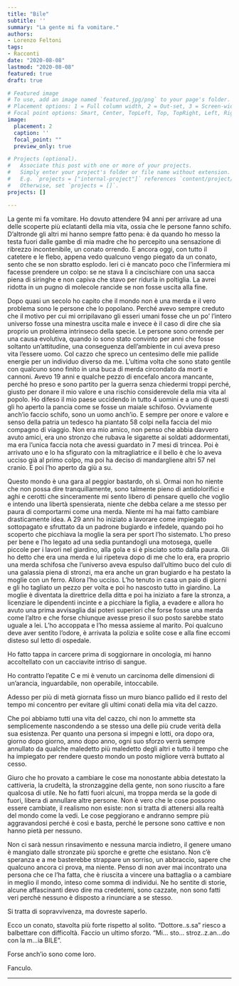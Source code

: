 ```yaml
---
title: "Bile"
subtitle: ''
summary: "La gente mi fa vomitare."
authors:
- Lorenzo Feltoni 
tags:
- Racconti
date: "2020-08-08"
lastmod: "2020-08-08"
featured: true
draft: true

# Featured image
# To use, add an image named `featured.jpg/png` to your page's folder.
# Placement options: 1 = Full column width, 2 = Out-set, 3 = Screen-width
# Focal point options: Smart, Center, TopLeft, Top, TopRight, Left, Right, BottomLeft, Bottom, BottomRight
image:
  placement: 2
  caption: ''
  focal_point: ""
  preview_only: true

# Projects (optional).
#   Associate this post with one or more of your projects.
#   Simply enter your project's folder or file name without extension.
#   E.g. `projects = ["internal-project"]` references `content/project/deep-learning/index.md`.
#   Otherwise, set `projects = []`.
projects: []

---
```


La gente mi fa vomitare.
Ho dovuto attendere 94 anni per arrivare ad una delle scoperte più eclatanti della mia vita, ossia che le persone fanno schifo. D’altronde gli altri mi hanno sempre fatto pena: è da quando ho messo la testa fuori dalle gambe di mia madre che ho percepito una sensazione di ribrezzo incontenibile, un conato orrendo. E ancora oggi, con tutto il catetere e le flebo, appena vedo qualcuno vengo piegato da un conato, sento che se non sbratto esplodo. Ieri ci è mancato poco che l’infermiera mi facesse prendere un colpo: se ne stava lì a cincischiare con una sacca piena di siringhe e non capiva che stavo per ridurla in poltiglia. La avrei ridotta in un pugno di molecole rancide se non fosse uscita alla fine.

Dopo quasi un secolo ho capito che il mondo non è una merda e il vero problema sono le persone che lo popolano. Perché avevo sempre creduto che il motivo per cui mi orripilavano gli esseri umani fosse che un po’ l’intero universo fosse una minestra uscita male  e invece è il caso di dire che sia proprio un problema intrinseco della specie. Le persone sono orrende per una causa evolutiva, quando io sono stato convinto per anni che fosse soltanto un’attitudine, una conseguenza dell’ambiente in cui aveva preso vita l’essere uomo. Col cazzo che spreco un centesimo delle mie pallide energie per un individuo  diverso da me. L’ultima volta che sono stato gentile con qualcuno sono finito in una buca di merda circondato da morti e cannoni. Avevo 19 anni e qualche pezzo di encefalo ancora mancante, perché ho preso e sono partito per la guerra senza chiedermi troppi perché, giusto per donare il mio valore e una rischio considerevole della mia vita al popolo. Ho difeso il mio paese uccidendo in tutto 4 uomini e a uno di questi gli ho aperto la pancia come se fosse un maiale schifoso. Ovviamente anch’io faccio schifo, sono un uomo anch’io. E sempre per onore e valore e senso della patria un tedesco ha piantato 58 colpi nella faccia del mio compagno di viaggio. Non era mio amico, non penso che abbia davvero avuto amici, era uno stronzo che rubava le sigarette ai soldati addormentati, ma era l’unica faccia nota che avessi guardato in 7 mesi di trincea. Poi è arrivato uno e lo ha sfigurato con la mitragliatrice e il bello è che lo aveva ucciso già al primo colpo, ma poi ha deciso di mandargliene altri 57 nel cranio. E poi l’ho aperto da giù a su. 

Questo mondo è una gara al peggior bastardo, oh sì. Ormai non ho niente che non possa dire tranquillamente, sono talmente pieno di antidolorifici e aghi e cerotti che sinceramente mi sento libero di pensare quello che voglio e intendo una libertà spensierata, niente che debba celare a me stesso per paura di comportarmi come una merda. Niente mi ha mai fatto cambiare drasticamente idea. A 29 anni ho iniziato a lavorare come impiegato sottopagato e sfruttato da un padrone bugiardo e infedele, quando poi ho scoperto che picchiava la moglie la sera per sport l’ho sistemato. L’ho preso per bene e l’ho legato ad una sedia puntandogli una motosega, quelle piccole per i lavori nel giardino, alla gola e si è pisciato sotto dalla paura. Gli ho detto che era una merda e lui ripeteva dopo di me che lo era, era proprio una merda schifosa che l’universo aveva espulso dall’ultimo buco del culo di una galassia piena di stronzi, ma era anche un gran bugiardo e ha pestato la moglie con un ferro. Allora l’ho ucciso. L’ho tenuto in casa un paio di giorni e gli ho tagliato un pezzo per volta e poi ho nascosto tutto in giardino. La moglie è diventata la direttrice della ditta e poi ha iniziato a fare la stronza, a licenziare le dipendenti incinte e a picchiare la figlia, a evadere e allora ho avuto una prima avvisaglia dai poteri superiori che forse fosse una merda come l’altro e che forse chiunque avesse preso il suo posto sarebbe stato uguale a lei. L’ho accoppata e l’ho messa assieme al marito. Poi qualcuno deve aver sentito l’odore, è arrivata la polizia e solite cose e alla fine eccomi disteso sul letto di ospedale.

Ho fatto tappa in carcere prima di soggiornare in oncologia, mi hanno accoltellato con un cacciavite intriso di sangue. 

Ho contratto l’epatite C e mi è venuto un carcinoma delle dimensioni di un’arancia, inguardabile, non operabile, intoccabile. 

Adesso per più di metà giornata fisso un muro bianco pallido ed il resto del tempo mi concentro per evitare gli ultimi conati della mia vita del cazzo.

Che poi abbiamo tutti una vita del cazzo, chi non lo ammette sta semplicemente nascondendo a se stesso una delle più crude verità della sua esistenza. Per quanto una persona si impegni e lotti, ora dopo ora, giorno dopo giorno, anno dopo anno, ogni suo sforzo verrà sempre annullato da qualche maledetto più maledetto degli altri e tutto il tempo che ha impiegato per rendere questo mondo un posto migliore verrà buttato al cesso. 

Giuro che ho provato a cambiare le cose ma nonostante abbia detestato la cattiveria, la crudeltà, la stronzaggine della gente, non sono riuscito a fare qualcosa di utile. Ne ho fatti fuori alcuni, ma troppa merda se la gode di fuori, libera di annullare altre persone. Non è vero che le cose possono essere cambiate, il realismo non esiste: non si tratta di attenersi alla realtà del mondo come la vedi. Le cose peggiorano e andranno sempre più aggravandosi perché è così e basta, perché le persone sono cattive e non hanno pietà per nessuno. 

Non ci sarà nessun rinsavimento e nessuna marcia indietro, il genere umano è mangiato dalle stronzate più sporche e grette che esistano. Non c’è speranza e a me basterebbe strappare un sorriso, un abbraccio, sapere che qualcuno ancora ci prova, ma niente. Penso di non aver mai incontrato una persona che ce l’ha fatta, che è riuscita a vincere una battaglia o a cambiare in meglio il mondo, inteso come somma di individui. Ne ho sentite di storie, alcune affascinanti devo dire ma credetemi, sono cazzate, non sono fatti veri perché nessuno è disposto a rinunciare a se stesso.

Si tratta di sopravvivenza, ma dovreste saperlo.

Ecco un conato, stavolta più forte rispetto al solito. “Dottore..s.sa” riesco a balbettare con difficoltà. Faccio un ultimo sforzo. “Mi... sto... stroz..z.an...do con la m...ia BILE”.

Forse anch’io sono come loro.

Fanculo.

---
